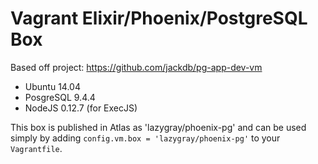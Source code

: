 # Vagrant Elixir/Phoenix/PostgreSQL Box

Based off project: https://github.com/jackdb/pg-app-dev-vm

* Ubuntu 14.04
* PosgreSQL 9.4.4
* NodeJS 0.12.7 (for ExecJS)

This box is published in Atlas as 'lazygray/phoenix-pg' and can be used simply by
adding `config.vm.box = 'lazygray/phoenix-pg'` to your `Vagrantfile`.

